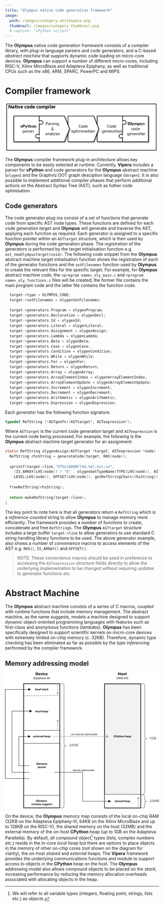 ```yaml
---
title: "Olympus native code generation framework"
image: 
  path: /images/category-whitespace.png
  thumbnail: /images/category-thumbnail.png
  # caption: "vPython scripts"
---
```


The **Olympus** native code generation framework consists of a compiler library, with _plug-in_ language parsers and code generators, and a C-based _abstract machine_ that supports dynamic code loading on micro-core devices. **Olympus** can support a number of different micro-cores, including RISC-V, Xilinx MicroBlaze and Adapteva Epiphany, as well as traditional CPUs such as the x86, ARM, SPARC, PowerPC and MIPS. 

# Compiler framework
![Compiler framework](/images/olympus-compiler-framework-v1.png)

The **Olympus** compiler framework plug-in architecture allows key components to be easily selected at runtime. Currently, **Vipera** includes a parser for **vPython** and code generators for the **Olympus** abstract machine (`olygen`) and the Graphviz DOT graph desciption language (`dotgen`). It is also possible to implement additional compiler phases that perform additional actions on the Abstract Syntax Tree (AST), such as futher code optimisation. 

## Code generators
The code generator plug-ins consist of a set of functions that generate code from specific AST node types. These functions are defined for each code generation _target_ and **Olympus** will generate and traverse the AST, applying each function as required.  Each generator is assigned to a specific function pointer within an `ASTtarget` structure, which is then used by **Olympus** during the code generation phase. The _registration_ of the generators is performed by the target initialisation function e.g. `ast_newOlympusTarget(void)`. The following code snippet from the **Olympus** abstract machine target initialisation function shows the registration of each of the generator functions and the `setFilenames` function used by **Olympus** to create the relevant files for the specific target. For example, for **Olympus** abstract machine code, the `<program name>_oly_main.c` and `<program name>_oly_functions.c` files will be created; the former file contains the main program code and the latter file contains the function code.

```c
  target->type = OLYMPUS_CODE;
  target->setFilenames = olygenSetFilenames;

  target->generators.Program = olygenProgram;
  target->generators.Declaration = olygenDecl;
  target->generators.Id = olygenId;
  target->generators.Literal = olygenLiteral;
  target->generators.Assignment = olygenAssign;
  target->generators.Lambda = olygenLambda;
  target->generators.Beta = olygenBeta;  
  target->generators.Case = olygenCase;
  target->generators.Condition = olygenCondition;
  target->generators.While = olygenWhile;
  target->generators.For = olygenFor;
  target->generators.Return = olygenReturn;
  target->generators.Array = olygenArray;
  target->generators.ArrayElementIndex = olygenArrayElementIndex;  
  target->generators.ArrayElementUpdate = olygenArrayElementUpdate;  
  target->generators.Increment = olygenIncrement;
  target->generators.Decrement = olygenDecrement;  
  target->generators.Arithmetic = olygenArithmetic;
  target->generators.Expression = olygenExpression;
```

Each _generator_ has the following function signature:

```c
typedef RefString (*ASTgenFn)(ASTtarget*, ASTexpression*); 
```

Where `ASTtarget` is the current code generation target and `ASTexpression` is the current node being processed. For example, the following is the **Olympus** abstract machine target generator for an assignment: 

```c
static RefString olygenAssign(ASTtarget *target, ASTexpression *node) {
  RefString rhsString = generateCode(target, RHS(node));

  sprintf(target->line,"ST%s(ADDRF(%d,%d),%s);\n",
    (IS_ARRAY(LHS(node)) ? "A" : olygenGetTypeName(TYPE(LHS(node)), AST_INITIAL)),
    LEVEL(LHS(node)), OFFSET(LHS(node)), getRefStringChars(rhsString));  
    
  freeRefString(rhsString);
  
  return makeRefString(target->line);
}
```

The key point to note here is that all generators return a `RefString` which is a _reference-counted_ string to allow **Olympus** to manage memory more efficiently. The framework provides a number of functions to create, concatenate and free `RefString`s. The **Olympus** `ASTtarget` structure includes a large buffer `target->line` to allow generators to use standard C string handling library functions to be used. The above generator example, also shows a number of _convenience_ macros to access elements of the AST e.g. `RHS()`, `IS_ARRAY()` and `OFFSET()`. 
> NOTE: These convenience macros should be used in preference to accessing the `ASTexpression` structure fields directly to allow the underlying implementation to be changed without requiring updates to generator functions etc.

# Abstract Machine
The **Olympus** abstract machine consists of a series of C macros, coupled with runtime functions that include memory management. The abstract machine, as the name suggests, models a machine designed to support dynamic object-oriented programming languages with features such as first-class and anonymous functions (_lambdas_). **Olympus** has been specifically designed to support scientific kernels on micro-core devices with extremely limited on-chip memory (c. 32KB). Therefore, dynamic type checking has been eliminated as far as possible by the _type inferencing_ performed by the compiler framework. 

## Memory addressing model
![Memory map](/images/olympus-memory-model-v1.png)

On the device, the **Olympus** memory map consists of the local on-chip RAM (32KB on the Adapteva Epiphany-III, 64KB on the Xilinx MicroBlaze and up to 128KB on the RISC-V), the shared memory on the host (32MB) and the external memory of the on-host **CPython** heap (up to 1GB on the Adapteva Parallella). By default, all _compound_ object[^objects] types (lists, complex numbers etc.) reside in the in-core _local heap_ but there are options to place objects in the memory of other on-chip cores (not shown on the diagram for clarity), the on-host _shared_ and _external_ heaps. The **Vipera** framework provides the underlying communications functions and module to support access to objects in the **CPython** heap on the host. The **Olympus** addressing model also allows compound objects to be placed on the _stack_, increasing performance by reducing the memory allocation overheads associated with allocating objects in the heap.  

[^objects]: We will refer to all variable types (integers, floating point, strings, lists etc.) as _objects_. 
